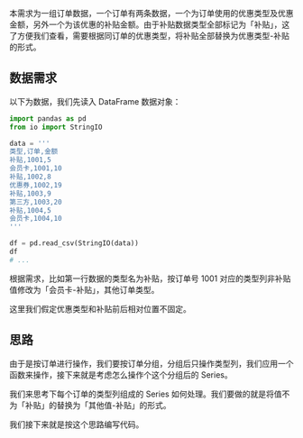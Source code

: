 本需求为一组订单数据，一个订单有两条数据，一个为订单使用的优惠类型及优惠金额，另外一个为该优惠的补贴金额。由于补贴数据类型全部标记为「补贴」，这了方便我们查看，需要根据同订单的优惠类型，将补贴全部替换为优惠类型-补贴的形式。

## 数据需求

以下为数据，我们先读入 DataFrame 数据对象：

```python
import pandas as pd
from io import StringIO

data = '''
类型,订单,金额
补贴,1001,5
会员卡,1001,10
补贴,1002,8
优惠券,1002,19
补贴,1003,9
第三方,1003,20
补贴,1004,5
会员卡,1004,10
'''

df = pd.read_csv(StringIO(data))
df
# ...
```

根据需求，比如第一行数据的类型名为补贴，按订单号 1001 对应的类型列非补贴值修改为「会员卡-补贴」，其他订单类型。

这里我们假定优惠类型和补贴前后相对位置不固定。

## 思路

由于是按订单进行操作，我们要按订单分组，分组后只操作类型列，我们应用一个函数来操作，接下来就是考虑怎么操作个这个分组后的 Series。

我们来思考下每个订单的类型列组成的 Series 如何处理。我们要做的就是将值不为「补贴」的替换为「其他值-补贴」的形式。

我们接下来就是按这个思路编写代码。